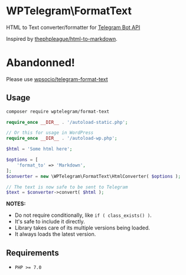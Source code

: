# WPTelegram\FormatText

HTML to Text converter/formatter for [Telegram Bot API](https://core.telegram.org/bots/api#formatting-options)

Inspired by [thephpleague/html-to-markdown](https://github.com/thephpleague/html-to-markdown).

# Abandonned!
Please use [wpsocio/telegram-format-text](https://github.com/wpsocio/telegram-format-text)

## Usage

```bash
composer require wptelegram/format-text
```

```php
require_once __DIR__ . '/autoload-static.php';

// Or this for usage in WordPress
require_once __DIR__ . '/autoload-wp.php';

$html = 'Some html here';

$options = [
	'format_to' => 'Markdown',
];
$converter = new \WPTelegram\FormatText\HtmlConverter( $options );

// The text is now safe to be sent to Telegram
$text = $converter->convert( $html );
```

**NOTES:**

- Do not require conditionally, like `if ( class_exists() )`.
- It's safe to include it directly.
- Library takes care of its multiple versions being loaded.
- It always loads the latest version.

## Requirements

- `PHP >= 7.0`
